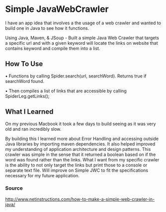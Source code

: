 # Simple JavaWebCrawler
I have an app idea that involves a the usage of a web crawler and wanted to build one in Java to see how it functions. 

Using Java, Maven, & JSoup - Built a simple Java Web Crawler that targets a specific url
and with a given keyword will locate the links on website that contains keyword and compile them into a list.

## How To Use
• Functions by calling Spider.search(url, searchWord). Returns true if searchWord found. 

• Then compiles a list of links that are accessible by calling SpiderLeg.getLinks(); 

## What I Learned
On my previous Macbook it took a few days to build seeing as it was very old and ran incredibly slow. 

By building this I learned more about Error Handling and accessing outside Java libraries by importing maven dependencies.
It also helped improved my understanding of application architecture and design patterns. 
This crawler was simple in the sense that it returned a boolean based on if the word was found rather than the links. 
What I want from my specific crawler is the ability to not only target the links but print those to a console or separate text file.
Will improve on Simple JWC to fit the specifications necessary for my future application. 


### Source 
http://www.netinstructions.com/how-to-make-a-simple-web-crawler-in-java/